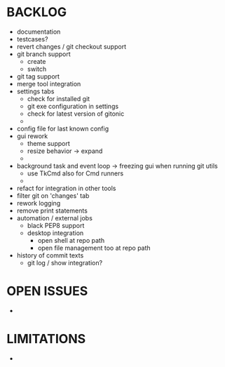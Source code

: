 
# BACKLOG

- documentation
- testcases?
- revert changes / git checkout support
- git branch support
  - create
  - switch
- git tag support
- merge tool integration
- settings tabs
  - check for installed git
  - git exe configuration in settings
  - check for latest version of gitonic
  - 
- config file for last known config
- gui rework
  - theme support
  - resize behavior -> expand
  - 
- background task and event loop -> freezing gui when running git utils
  - use TkCmd also for Cmd runners
  - 
- refact for integration in other tools
- filter git on 'changes' tab
- rework logging
- remove print statements
- automation / external jobs
  - black PEP8 support
  - desktop integration
    - open shell at repo path
    - open file management too at repo path
- history of commit texts
  - git log / show integration?


# OPEN ISSUES

- 


# LIMITATIONS

- 

